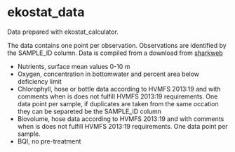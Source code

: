 # ekostat_data
Data prepared with ekostat_calculator.

The data contains one point per observation. Observations are identified by the SAMPLE_ID column. Data is compiled from a download from [sharkweb](https://sharkweb.smhi.se/)

- Nutrients, surface mean values 0-10 m
- Oxygen, concentration in bottomwater and percent area below deficiency limit
- Chlorophyll, hose or bottle data according to HVMFS 2013:19 and with comments when is does not fulfill HVMFS 2013:19 requirements. One data point per sample, if duplicates are taken from the same occation they can be separeted be the SAMPLE_ID column
- Biovolume, hose data according to HVMFS 2013:19 and with comments when is does not fulfill HVMFS 2013:19 requirements. One data point per sample.
- BQI, no pre-treatment
